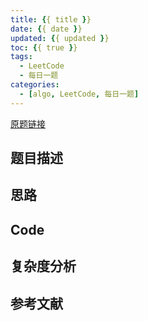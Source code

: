 ```yaml
---
title: {{ title }}
date: {{ date }}
updated: {{ updated }}
toc: {{ true }}
tags:
  - LeetCode
  - 每日一题
categories:
  - [algo, LeetCode, 每日一题]
---
```



[原题链接]()

## 题目描述

<!--more-->

## 思路

## Code

## 复杂度分析

## 参考文献